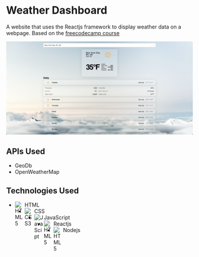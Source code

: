 # Weather Dashboard
A website that uses the Reactjs framework to display weather data on a webpage. Based on the <a href="https://www.youtube.com/watch?v=Reny0cTTv24">freecodecamp course</a>

<img src="public/WeatherDashboardPreview.png" alt="Weather Dashboard Preview">

## APIs Used
- GeoDb
- OpenWeatherMap

## Technologies Used
- HTML <img align="left" alt="HTML5" width="26px" src="https://github.com/jlthompson96/vscode-material-icon-theme/blob/master/icons/html.svg" /> 
- CSS <img align="left" alt="CSS3" width="26px" src="https://github.com/jlthompson96/vscode-material-icon-theme/blob/master/icons/css.svg" />
- JavaScript <img align="left" alt="JavaScipt" width="26px" src="https://github.com/jlthompson96/vscode-material-icon-theme/blob/master/icons/javascript.svg" />
- Reactjs <img align="left" alt="HTML5" width="26px" src="https://github.com/jlthompson96/vscode-material-icon-theme/blob/master/icons/react.svg" />
- Nodejs <img align="left" alt="HTML5" width="26px" src="https://github.com/jlthompson96/vscode-material-icon-theme/blob/master/icons/nodejs.svg" /> 


